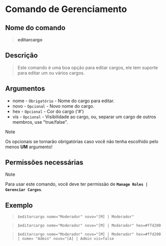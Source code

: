 # Comando de Gerenciamento

## Nome do comando
> **editarcargo**

## Descrição
> Este comando é uma boa opção para editar cargos, ele tem suporte para editar um ou vários cargos.

## Argumentos
- nome - `Obrigatório` - Nome do cargo para editar.
- novo - `Opcional` - Novo nome do cargo.
- hex - `Opcional` - Cor do cargo ('#')
- vis - `Opcional` - Visibilidade ao cargo, ou, separar um cargo de outros membros, use "true/false".

> [!NOTE]
> Os opcionais se tornarão obrigatórias caso você não tenha escolhido pelo menos **UM** argumento!

## Permissões necessárias
> [!NOTE]
> Para usar este comando, você deve ter permissão de **`Manage Roles | Gerenciar Cargos`**.

## Exemplo
> `$editarcargo nome="Moderador" novo="[M] | Moderador"`

> `$editarcargo nome="Moderador" novo="[M] | Moderador" hex=#ffd200`

> `$editarcargo nome="Moderador" novo="[M] | Moderador" hex=#ffd200 | nome= "Admin" novo="[A] | Admin vis=false`